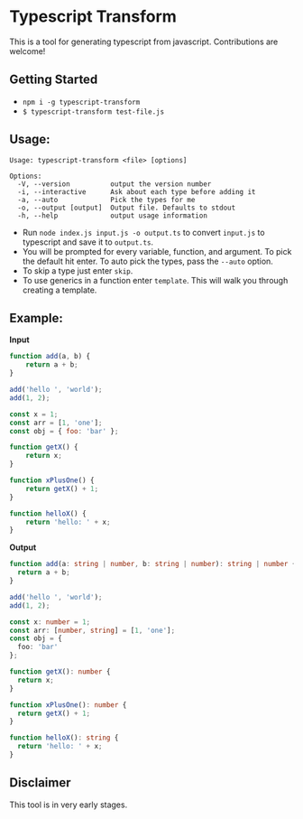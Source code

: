 # Typescript Transform

This is a tool for generating typescript from javascript. Contributions are welcome!

## Getting Started

-   `npm i -g typescript-transform`
-   `$ typescript-transform test-file.js`

## Usage:

```
Usage: typescript-transform <file> [options]

Options:
  -V, --version          output the version number
  -i, --interactive      Ask about each type before adding it
  -a, --auto             Pick the types for me
  -o, --output [output]  Output file. Defaults to stdout
  -h, --help             output usage information
```

-   Run `node index.js input.js -o output.ts` to convert `input.js` to typescript and save it to `output.ts`.
-   You will be prompted for every variable, function, and argument. To pick the default hit enter. To auto pick the types, pass the `--auto` option.
-   To skip a type just enter `skip`.
-   To use generics in a function enter `template`. This will walk you through creating a template.

## Example:

**Input**

```javascript
function add(a, b) {
    return a + b;
}

add('hello ', 'world');
add(1, 2);

const x = 1;
const arr = [1, 'one'];
const obj = { foo: 'bar' };

function getX() {
    return x;
}

function xPlusOne() {
    return getX() + 1;
}

function helloX() {
    return 'hello: ' + x;
}
```

**Output**

```typescript
function add(a: string | number, b: string | number): string | number {
  return a + b;
}

add('hello ', 'world');
add(1, 2);

const x: number = 1;
const arr: [number, string] = [1, 'one'];
const obj = {
  foo: 'bar'
};

function getX(): number {
  return x;
}

function xPlusOne(): number {
  return getX() + 1;
}

function helloX(): string {
  return 'hello: ' + x;
}
```

## Disclaimer

This tool is in very early stages.
